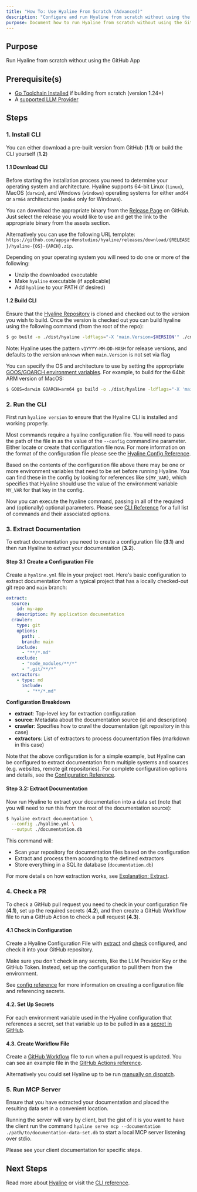 ```yaml
---
title: "How To: Use Hyaline From Scratch (Advanced)"
description: "Configure and run Hyaline from scratch without using the GitHub App."
purpose: Document how to run Hyaline from scratch without using the GitHub App
---
```

## Purpose
Run Hyaline from scratch without using the GitHub App

## Prerequisite(s)
- [Go Toolchain Installed](https://go.dev/) if building from scratch (version 1.24+)
- A [supported LLM Provider](../llms/)

## Steps

### 1. Install CLI
You can either download a pre-built version from GitHub (**1.1**) or build the CLI yourself (**1.2**)

#### 1.1 Download CLI
Before starting the installation process you need to determine your operating system and architecture. Hyaline supports 64-bit Linux (`linux`), MacOS (`darwin`), and Windows (`windows`) operating systems for either `amd64` or `arm64` architectures (`amd64` only for Windows).

You can download the appropriate binary from the [Release Page](https://github.com/appgardenstudios/hyaline/releases) on GitHub. Just select the release you would like to use and get the link to the appropriate binary from the assets section.

Alternatively you can use the following URL template: `https://github.com/appgardenstudios/hyaline/releases/download/{RELEASE}/hyaline-{OS}-{ARCH}.zip`.

Depending on your operating system you will need to do one or more of the following:

* Unzip the downloaded executable
* Make `hyaline` executable (if applicable)
* Add `hyaline` to your PATH (if desired)

#### 1.2 Build CLI
Ensure that the [Hyaline Repository](https://github.com/appgardenstudios/hyaline) is cloned and checked out to the version you wish to build. Once the version is checked out you can build hyaline using the following command (from the root of the repo):

```bash
$ go build -o ./dist/hyaline -ldflags="-X 'main.Version=$VERSION'" ./cmd/hyaline.go
```

Note: Hyaline uses the pattern `v1YYYY-MM-DD-HASH` for release versions, and defaults to the version `unknown` when `main.Version` is not set via flag

You can specify the OS and architecture to use by setting the appropriate [GOOS/GOARCH environment variables](https://go.dev/doc/install/source#environment). For example, to build for the 64bit ARM version of MacOS:

```bash
$ GOOS=darwin GOARCH=arm64 go build -o ./dist/hyaline -ldflags="-X 'main.Version=$TAG'" ./cmd/hyaline.go
```

### 2. Run the CLI
First run `hyaline version` to ensure that the Hyaline CLI is installed and working properly.

Most commands require a hyaline configuration file. You will need to pass the path of the file in as the value of the `--config` commandline parameter. Either locate or create that configuration file now. For more information on the format of the configuration file please see the [Hyaline Config Reference](../reference/config.md).

Based on the contents of the configuration file above there may be one or more environment variables that need to be set before running Hyaline. You can find these in the config by looking for references like `${MY_VAR}`, which specifies that Hyaline should use the value of the environment variable `MY_VAR` for that key in the config.

Now you can execute the hyaline command, passing in all of the required and (optionally) optional parameters. Please see [CLI Reference](../reference/cli.md) for a full list of commands and their associated options.

### 3. Extract Documentation
To extract documentation you need to create a configuration file (**3.1**) and then run Hyaline to extract your documentation (**3.2**).

#### Step 3.1 Create a Configuration File

Create a `hyaline.yml` file in your project root. Here's basic configuration to extract documentation from a typical project that has a locally checked-out git repo and `main` branch:

```yaml
extract:
  source:
    id: my-app
    description: My application documentation
  crawler:
    type: git
    options:
      path: .
      branch: main
    include:
      - "**/*.md"
    exclude:
      - "node_modules/**/*"
      - ".git/**/*"
  extractors:
    - type: md
      include:
        - "**/*.md"
```

**Configuration Breakdown**

- **extract**: Top-level key for extraction configuration
- **source**: Metadata about the documentation source (id and description)
- **crawler**: Specifies how to crawl the documentation (git repository in this case)
- **extractors**: List of extractors to process documentation files (markdown in this case)

Note that the above configuration is for a simple example, but Hyaline can be configured to extract documentation from multiple systems and sources (e.g. websites, remote git repositories). For complete configuration options and details, see the [Configuration Reference](../reference/config.md).

#### Step 3.2: Extract Documentation

Now run Hyaline to extract your documentation into a data set (note that you will need to run this from the root of the documentation source):

```bash
$ hyaline extract documentation \
  --config ./hyaline.yml \
  --output ./documentation.db
```

This command will:
- Scan your repository for documentation files based on the configuration
- Extract and process them according to the defined extractors
- Store everything in a SQLite database (`documentation.db`)

For more details on how extraction works, see [Explanation: Extract](../explanation/extract.md).

### 4. Check a PR
To check a GitHub pull request you need to check in your configuration file (**4.1**), set up the required secrets (**4.2**), and then create a GitHub Workflow file to run a GitHub Action to check a pull request (**4.3**).

#### 4.1 Check in Configuration
Create a Hyaline Configuration File with [extract](../reference/config.md#extract) and [check](../reference/config.md#check) configured, and check it into your GitHub repository.

Make sure you don't check in any secrets, like the LLM Provider Key or the GitHub Token. Instead, set up the configuration to pull them from the environment.

See [config reference](../reference/config.md) for more information on creating a configuration file and referencing secrets.

#### 4.2. Set Up Secrets
For each environment variable used in the Hyaline configuration that references a secret, set that variable up to be pulled in as a [secret in GitHub](https://docs.github.com/en/actions/security-for-github-actions/security-guides/using-secrets-in-github-actions).

#### 4.3. Create Workflow File
Create a [GitHub Workflow](https://docs.github.com/en/actions/writing-workflows/quickstart) file to run when a pull request is updated. You can see an example file in the [GitHub Actions reference](../reference/github-actions.md).

Alternatively you could set Hyaline up to be run [manually on dispatch](https://docs.github.com/en/actions/managing-workflow-runs-and-deployments/managing-workflow-runs/manually-running-a-workflow).

### 5. Run MCP Server
Ensure that you have extracted your documentation and placed the resulting data set in a convenient location.

Running the server will vary by client, but the gist of it is you want to have the client run the command `hyaline serve mcp --documentation ./path/to/documentation-data-set.db` to start a local MCP server listening over stdio.

Please see your client documentation for specific steps.

## Next Steps
Read more about [Hyaline](../explanation/hyaline.md) or visit the [CLI reference](../reference/cli.md).